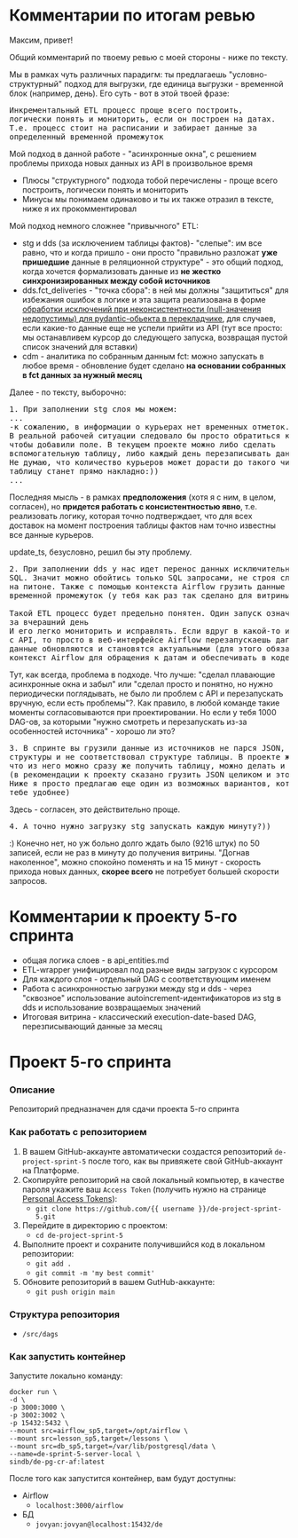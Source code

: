 # Комментарии по итогам ревью

Максим, привет!

Общий комментарий по твоему ревью с моей стороны - ниже по тексту.

Мы в рамках чуть различных парадигм:
ты предлагаешь "условно-структурный" подход для выгрузки, где единица выгрузки - временной блок (например, день).
Его суть - вот в этой твоей фразе:
<pre>
Инкрементальный ETL процесс проще всего построить, 
логически понять и мониторить, если он построен на датах. 
Т.е. процесс стоит на расписании и забирает данные за 
определенный временной промежуток
</pre>

Мой подход в данной работе - "асинхронные окна", с решением проблемы прихода 
новых данных из API в произвольное время
* Плюсы "структурного" подхода тобой перечислены - проще всего построить, 
логически понять и мониторить
* Минусы мы понимаем одинаково и ты их также отразил в текcте, ниже я их прокомментировал

Мой подход немного сложнее "привычного" ETL:
* stg и dds (за исключением таблицы фактов)- "слепые": им все равно, что и когда пришло - они просто "правильно разложат **уже пришедшие** данные в реляционной структуре" - это общий подход, когда хочется формализовать данные из **не жестко синхронизированных между собой источников**
* dds.fct_deliveries - "точка сбора": в ней мы должны "защититься" для избежания ошибок в логике и эта защита реализована в форме [обработки исключений при неконсистентности (null-значения недопустимы) для pydantic-обьекта в перекладчике](https://github.com/yagrep/de-project-4/blob/main/src/dags/lib/dds_fct_deliveries.py#L76), для случаев, если какие-то данные еще не успели прийти из API (тут все просто: мы останавливем курсор до следующего запуска, возвращая пустой список значений для вставки)
* cdm - аналитика по собранным данным fct: можно запускать в любое время - обновление будет сделано **на основании собранных в fct данных за нужный месяц**

Далее - по тексту, выборочно:

<pre>
1. При заполнении stg слоя мы можем:
...
-к сожалению, в информации о курьерах нет временных отметок. 
В реальной рабочей ситуации следовало бы просто обратиться к разработчикам, 
чтобы добавили поле. В текущем проекте можно либо сделать 
вспомогательную таблицу, либо каждый день перезаписывать данные. 
Не думаю, что количество курьеров может дорасти до такого числа, что перезаписать 
таблицу станет прямо накладно:))
...
</pre>
Последняя мысль - в рамках **предположения** (хотя я с ним, в целом, согласен), но **придется работать с консистентностью явно**,
т.е. реализовать логику, которая точно подтверждает, что для всех доставок на момент построения таблицы фактов
нам точно известны все данные курьеров.   

update_ts, безусловно, решил бы эту проблему.

<pre>
2. При заполнении dds у нас идет перенос данных исключительно в 
SQL. Значит можно обойтись только SQL запросами, не строя сложную логику 
на питоне. Также с помощью контекста Airflow грузить данные за определенный 
временной промежуток (у тебя как раз так сделано для витрины)

Такой ETL процесс будет предельно понятен. Один запуск означает загрузку данных 
за вчерашний день
И его легко мониторить и исправлять. Если вдруг в какой-то из дней была проблема 
с API, то просто в веб-интерфейсе Airflow перезапускаешь даг за эту дату, все 
данные обновляются и становятся актуальными (для этого обязательно использовать 
контекст Airflow для обращения к датам и обеспечивать в коде условие идемпотентности)
</pre>

Тут, как всегда, проблема в подходе. Что лучше: "сделал плавающие асинхронные 
окна и забыл" или "сделал просто и понятно, но нужно периодически поглядывать, 
не было ли проблем с API и перезапускать вручную, если есть проблемы"?. 
Как правило, в любой команде такие моменты согласовываются при проектировании.
Но если у тебя 1000 DAG-ов, за которыми "нужно смотреть и перезапускать из-за 
особенностей источника" - хорошо ли это?

<pre>
3. В спринте вы грузили данные из источников не парся JSON, потому что он был сложной 
структуры и не соответствовал структуре таблицы. В проекте же JSON такой структуры,
что из него можно сразу же получить таблицу, можно делать и так 
(в рекомендации к проекту сказано грузить JSON целиком и это также правильно. 
Ниже я просто предлагаю еще один из возможных вариантов, который может показаться 
тебе удобнее)
</pre>
Здесь - согласен, это действительно проще.

<pre>
4. А точно нужно загрузку stg запускать каждую минуту?))
</pre>
:) Конечно нет, но уж больно долго ждать было (9216 штук) по 50 записей, если не 
раз в минуту до получения витрины. "Догнав наколенное", можно спокойно поменять и на 15 минут -
скорость прихода новых данных, **скорее всего** не потребует большей скорости запросов.

# Комментарии к проекту 5-го спринта
* общая логика слоев - в api_entities.md
* ETL-wrapper  унифицировал под разные виды загрузок с курсором
* Для каждого слоя - отдельный DAG с соответствующим именем
* Работа с асинхронностью загрузки между stg и dds - через "сквозное" использование autoincrement-идентификаторов из stg в dds и использование возвращаемых значений  
* Итоговая витрина - классический execution-date-based DAG, перезписывающий данные за месяц 

# Проект 5-го спринта

### Описание
Репозиторий предназначен для сдачи проекта 5-го спринта

### Как работать с репозиторием
1. В вашем GitHub-аккаунте автоматически создастся репозиторий `de-project-sprint-5` после того, как вы привяжете свой GitHub-аккаунт на Платформе.
2. Скопируйте репозиторий на свой локальный компьютер, в качестве пароля укажите ваш `Access Token` (получить нужно на странице [Personal Access Tokens](https://github.com/settings/tokens)):
	* `git clone https://github.com/{{ username }}/de-project-sprint-5.git`
3. Перейдите в директорию с проектом: 
	* `cd de-project-sprint-5`
4. Выполните проект и сохраните получившийся код в локальном репозитории:
	* `git add .`
	* `git commit -m 'my best commit'`
5. Обновите репозиторий в вашем GutHub-аккаунте:
	* `git push origin main`

### Структура репозитория
- `/src/dags`

### Как запустить контейнер
Запустите локально команду:

```
docker run \
-d \
-p 3000:3000 \
-p 3002:3002 \
-p 15432:5432 \
--mount src=airflow_sp5,target=/opt/airflow \
--mount src=lesson_sp5,target=/lessons \
--mount src=db_sp5,target=/var/lib/postgresql/data \
--name=de-sprint-5-server-local \
sindb/de-pg-cr-af:latest
```

После того как запустится контейнер, вам будут доступны:
- Airflow
	- `localhost:3000/airflow`
- БД
	- `jovyan:jovyan@localhost:15432/de`
